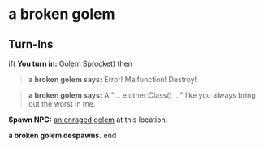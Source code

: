# a broken golem
## Turn-Ins





if( **You turn in:** [Golem Sprocket](/item/14319)) then


>**a broken golem says:** Error! Malfunction! Destroy!


>**a broken golem says:** A " .. e.other:Class() .. " like you always bring out the worst in me.


**Spawn NPC:**  [an enraged golem](/npc/72106) at this location.


**a broken golem despawns.**
end

